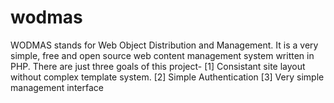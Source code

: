 wodmas
======

WODMAS stands for Web Object Distribution and Management. It is a very simple, free and open source web 
content management system written in PHP. 
There are just three goals of this project-
[1] Consistant site layout without complex template system.
[2] Simple Authentication
[3] Very simple management interface 
